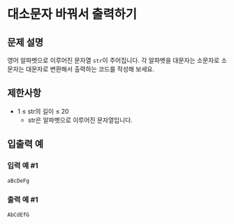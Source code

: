 # 대소문자 바꿔서 출력하기


## 문제 설명

영어 알파벳으로 이루어진 문자열 `str`이 주어집니다. 각 알파벳을 대문자는 소문자로 소문자는 대문자로 변환해서 출력하는 코드를 작성해 보세요.



## 제한사항
- 1 ≤ str의 길이 ≤ 20
	- str은 알파벳으로 이루어진 문자열입니다.


## 입출력 예
### 입력 예 #1
```java
aBcDeFg
```


### 출력 예 #1
```java
AbCdEfG
```